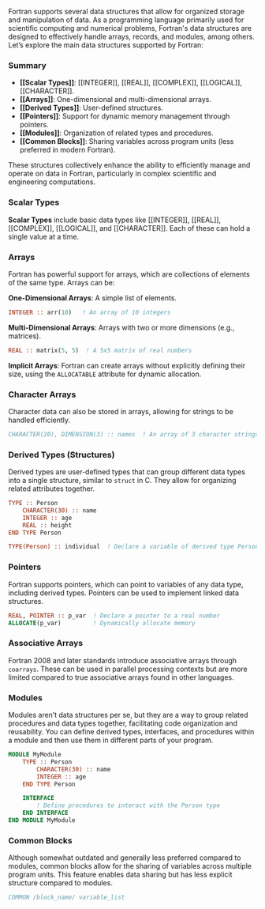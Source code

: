 
Fortran supports several data structures that allow for organized storage and manipulation of data. As a programming language primarily used for scientific computing and numerical problems, Fortran's data structures are designed to effectively handle arrays, records, and modules, among others. Let’s explore the main data structures supported by Fortran:


### Summary

- **[[Scalar Types]]**: [[INTEGER]], [[REAL]], [[COMPLEX]], [[LOGICAL]], [[CHARACTER]].
- **[[Arrays]]**: One-dimensional and multi-dimensional arrays.
- **[[Derived Types]]**: User-defined structures.
- **[[Pointers]]**: Support for dynamic memory management through pointers.
- **[[Modules]]**: Organization of related types and procedures.
- **[[Common Blocks]]**: Sharing variables across program units (less preferred in modern Fortran).

These structures collectively enhance the ability to efficiently manage and operate on data in Fortran, particularly in complex scientific and engineering computations.




### **Scalar Types**

**Scalar Types** include basic data types like [[INTEGER]], [[REAL]], [[COMPLEX]], [[LOGICAL]], and [[CHARACTER]]. Each of these can hold a single value at a time.



### **Arrays**

Fortran has powerful support for arrays, which are collections of elements of the same type. Arrays can be:


**One-Dimensional Arrays**: A simple list of elements.

```fortran
INTEGER :: arr(10)   ! An array of 10 integers
```


**Multi-Dimensional Arrays**: Arrays with two or more dimensions (e.g., matrices).

```fortran
REAL :: matrix(5, 5)  ! A 5x5 matrix of real numbers
```

**Implicit Arrays**: Fortran can create arrays without explicitly defining their size, using the `ALLOCATABLE` attribute for dynamic allocation.



### **Character Arrays**

Character data can also be stored in arrays, allowing for strings to be handled efficiently.

```fortran
CHARACTER(20), DIMENSION(3) :: names  ! An array of 3 character strings, each up t
```



### **Derived Types (Structures)**

Derived types are user-defined types that can group different data types into a single structure, similar to `struct` in C. They allow for organizing related attributes together.

```fortran
TYPE :: Person
    CHARACTER(30) :: name
    INTEGER :: age
    REAL :: height
END TYPE Person

TYPE(Person) :: individual  ! Declare a variable of derived type Person
```




### **Pointers**

Fortran supports pointers, which can point to variables of any data type, including derived types. Pointers can be used to implement linked data structures.

```fortran
REAL, POINTER :: p_var  ! Declare a pointer to a real number
ALLOCATE(p_var)         ! Dynamically allocate memory
```


### **Associative Arrays**

Fortran 2008 and later standards introduce associative arrays through `coarrays`. These can be used in parallel processing contexts but are more limited compared to true associative arrays found in other languages.



### **Modules**

Modules aren’t data structures per se, but they are a way to group related procedures and data types together, facilitating code organization and reusability. You can define derived types, interfaces, and procedures within a module and then use them in different parts of your program.

```fortran
MODULE MyModule
    TYPE :: Person
        CHARACTER(30) :: name
        INTEGER :: age
    END TYPE Person

    INTERFACE
        ! Define procedures to interact with the Person type
    END INTERFACE
END MODULE MyModule
```


### **Common Blocks**

Although somewhat outdated and generally less preferred compared to modules, common blocks allow for the sharing of variables across multiple program units. This feature enables data sharing but has less explicit structure compared to modules.

```fortran
COMMON /block_name/ variable_list
```
